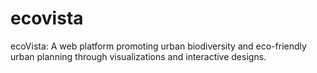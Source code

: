 # ecovista
ecoVista: A web platform promoting urban biodiversity and eco-friendly urban planning through visualizations and interactive designs.

